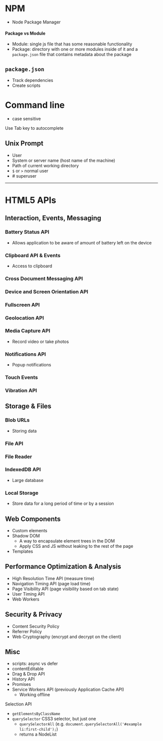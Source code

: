 # NPM

- Node Package Manager

#### Package vs Module

- Module: single js file that has some reasonable functionality
- Package: directory with one or more modules inside of it and a `package.json` file that contains metadata about the package

## `package.json`

- Track dependencies
- Create scripts

# Command line

- case sensitive

Use Tab key to autocomplete

## Unix Prompt

- User
- System or server name (host name of the machine)
- Path of current working directory
- `$` or `>` normal user
- \# superuser



***

# HTML5 APIs

## Interaction, Events, Messaging

### Battery Status API
- Allows application to be aware of amount of battery left on the device

### Clipboard API & Events
- Access to clipboard

### Cross Document Messaging API

### Device and Screen Orientation API

### Fullscreen API

### Geolocation API

### Media Capture API
- Record video or take photos

### Notifications API
- Popup notifications 

### Touch Events

### Vibration API




## Storage & Files

### Blob URLs
- Storing data
### File API
### File Reader
### IndexedDB API
- Large database
### Local Storage
- Store data for a long period of time or by a session



## Web Components

- Custom elements
- Shadow DOM
  - A way to encapsulate element trees in the DOM
  - Apply CSS and JS without leaking to the rest of the page
- Templates


## Performance Optimization & Analysis

- High Resolution Time API (measure time)
- Navigation Timing API (page load time)
- Page Visibility API (page visibility based on tab state)
- User Timing API
- Web Workers 


## Security & Privacy

- Content Security Policy
- Referrer Policy
- Web Cryptography (encrypt and decrypt on the client)


## Misc

- scripts: async vs defer
- contentEditable
- Drag & Drop API
- History API
- Promises
- Service Workers API (previously Application Cache API)
  - Working offline




Selection API
- `getElementsByClassName`
- `querySelector` CSS3 selector, but just one
  - `querySelectorAll` (e.g. `document.querySelectorAll('#example li:first-child');`)
  - returns a NodeList
